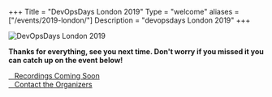 +++
Title = "DevOpsDays London 2019"
Type = "welcome"
aliases = ["/events/2019-london/"]
Description = "devopsdays London 2019"
+++

<div class="row">
  <div class="col-md-4">
    <img alt="DevOpsDays London 2019" src="/events/2019-london/logo.png" class="img-fluid">
  </div>

  <div class="col-md-7">
    <div class="d-flex flex-row">
      <div class="col-md-12">
        <div class="p-2">
            <p><b>Thanks for everything, see you next time. Don't worry if you missed it you can catch up on the event below!</b></p>
        </div>
      </div>
    </div>
    <div class="d-flex flex-row">
      <div class="col-md-12">
        <div class="p-2">
          <a class="btn btn-secondary btn-block disabled" href=""> <i class="fa fa-video-camera fa-lg"></i>&nbsp;&nbsp;&nbsp;Recordings Coming Soon</a>
        </div>
        <div class="p-2">
          <a class="btn btn-secondary btn-block" href="/events/2018-london/contact"> <i class="fa fa-envelope-o fa-lg"></i>&nbsp;&nbsp;&nbsp;Contact the Organizers</a>
        </div>
      </div>
    </div>
  </div>
</div>
